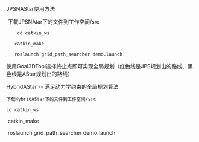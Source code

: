 JPSNAStar使用方法 

​	下载JPSNAtar下的文件到工作空间/src 

```
	cd catkin_ws 

​	catkin_make 

​	roslaunch grid_path_searcher demo.launch 
```

​	使用Goal3DTool选择终止点即可实现全局规划（红色线是JPS规划出的路线、黑色线是AStar规划出的路线）

HybridAStar -- 满足动力学约束的全局规划算法

	下载HybridAStar下的文件到工作空间/src

	cd catkin_ws 

​	catkin_make 

​	roslaunch grid_path_searcher demo.launch 
	

